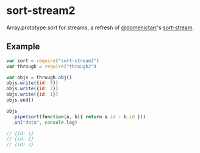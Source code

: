 sort-stream2
============

Array.prototype.sort for streams, a refresh of [@domenictarr](/dominictarr)'s [sort-stream](/dominictarr/sort-stream).

Example
-------

```javascript
var sort = require("sort-stream2")
var through = require("through2")

var objs = through.obj()
objs.write({id: 3})
objs.write({id: 2})
objs.write({id: 1})
objs.end()

objs
  .pipe(sort(function(a, b){ return a.id - b.id }))
  .on("data", console.log)

// {id: 1}
// {id: 2}
// {id: 3}
```
